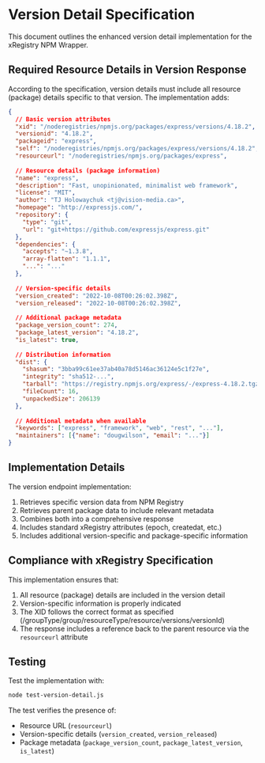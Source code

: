 # Version Detail Specification

This document outlines the enhanced version detail implementation for the xRegistry NPM Wrapper.

## Required Resource Details in Version Response

According to the specification, version details must include all resource (package) details specific to that version. The implementation adds:

```json
{
  // Basic version attributes
  "xid": "/noderegistries/npmjs.org/packages/express/versions/4.18.2",
  "versionid": "4.18.2",
  "packageid": "express",
  "self": "/noderegistries/npmjs.org/packages/express/versions/4.18.2",
  "resourceurl": "/noderegistries/npmjs.org/packages/express",
  
  // Resource details (package information)
  "name": "express",
  "description": "Fast, unopinionated, minimalist web framework",
  "license": "MIT",
  "author": "TJ Holowaychuk <tj@vision-media.ca>",
  "homepage": "http://expressjs.com/",
  "repository": {
    "type": "git",
    "url": "git+https://github.com/expressjs/express.git"
  },
  "dependencies": {
    "accepts": "~1.3.8",
    "array-flatten": "1.1.1",
    "...": "..."
  },
  
  // Version-specific details
  "version_created": "2022-10-08T00:26:02.398Z",
  "version_released": "2022-10-08T00:26:02.398Z",
  
  // Additional package metadata
  "package_version_count": 274,
  "package_latest_version": "4.18.2",
  "is_latest": true,
  
  // Distribution information
  "dist": {
    "shasum": "3bba99c61ee37ab40a78d5146ac36124e5c1f27e",
    "integrity": "sha512-...",
    "tarball": "https://registry.npmjs.org/express/-/express-4.18.2.tgz",
    "fileCount": 16,
    "unpackedSize": 206139
  },
  
  // Additional metadata when available
  "keywords": ["express", "framework", "web", "rest", "..."],
  "maintainers": [{"name": "dougwilson", "email": "..."}]
}
```

## Implementation Details

The version endpoint implementation:

1. Retrieves specific version data from NPM Registry
2. Retrieves parent package data to include relevant metadata
3. Combines both into a comprehensive response
4. Includes standard xRegistry attributes (epoch, createdat, etc.)
5. Includes additional version-specific and package-specific information

## Compliance with xRegistry Specification

This implementation ensures that:

1. All resource (package) details are included in the version detail
2. Version-specific information is properly indicated
3. The XID follows the correct format as specified (/groupType/group/resourceType/resource/versions/versionId)
4. The response includes a reference back to the parent resource via the `resourceurl` attribute

## Testing

Test the implementation with:

```bash
node test-version-detail.js
```

The test verifies the presence of:
- Resource URL (`resourceurl`)
- Version-specific details (`version_created`, `version_released`)
- Package metadata (`package_version_count`, `package_latest_version`, `is_latest`) 